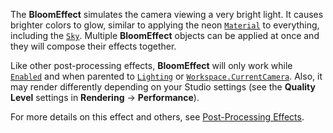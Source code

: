 The **BloomEffect** simulates the camera viewing a very bright light. It
causes brighter colors to glow, similar to applying the neon
[`Material`](https://create.roblox.com/docs/reference/engine/classes/BasePart#Material) to everything, including the [`Sky`](https://create.roblox.com/docs/reference/engine/classes/Sky).
Multiple **BloomEffect** objects can be applied at once and they will compose
their effects together.

Like other post-processing effects, **BloomEffect** will only work while
[`Enabled`](https://create.roblox.com/docs/reference/engine/classes/PostEffect#Enabled) and when parented to [`Lighting`](https://create.roblox.com/docs/reference/engine/classes/Lighting) or
[`Workspace.CurrentCamera`](https://create.roblox.com/docs/reference/engine/classes/Workspace#CurrentCamera). Also, it may render differently depending on
your Studio settings (see the **Quality Level** settings in **Rendering**
→ **Performance**).

For more details on this effect and others, see
[Post-Processing Effects](https://create.roblox.com/docs/environment/post-processing-effects).